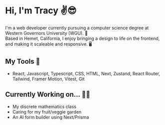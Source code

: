 # Hi, I'm Tracy ✌️😎

I'm a web developer currently pursuing a computer science degree at Western Governors University (WGU). 🦉 <br/>
Based in Hemet, California, I enjoy bringing a design to life on the frontend, and making it scaleable and responsive. 🖥️

## My Tools 🧰
- React, Javascript, Typescript, CSS, HTML, Next, Zustand, React Router, Tailwind, Framer Motion, Vitest, Git

## Currently Working on... 👷‍♀️
- My discrete mathematics class
- Caring for my fruit/veggie garden
- An AI form builder using Next/Prisma
